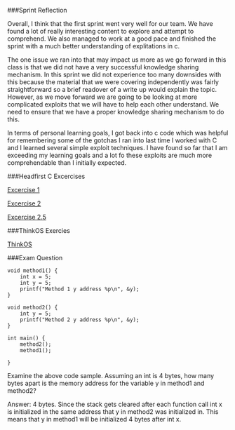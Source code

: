 ###Sprint Reflection

Overall, I think that the first sprint went very well for our team. We have found a lot of
really interesting content to explore and attempt to comprehend. We also managed to work at
a good pace and finished the sprint with a much better understanding of explitations in c. 

The one issue we ran into that may impact us more as we go forward in this class is that
we did not have a very successful knowledge sharing mechanism. In this sprint we did not
experience too many downsides with this because the material that we were covering independently
was fairly straightforward so a brief readover of a write up would explain the topic. However,
as we move forward we are going to be looking at more complicated exploits that we will have to
help each other understand. We need to ensure that we have a proper knowledge sharing mechanism to 
do this. 

In terms of personal learning goals, I got back into c code which was helpful for remembering some
of the gotchas I ran into last time I worked with C and I learned several simple exploit techniques.
I have found so far that I am exceeding my learning goals and a lot fo these exploits are much more
comprehendable than I initially expected.

###Headfirst C Excercises

[Excercise 1](https://github.com/cwallac/ExercisesInC/tree/master/exercises/ex01)

[Excercise 2](https://github.com/cwallac/ExercisesInC/tree/master/exercises/ex02)

[Excercise 2.5](https://github.com/cwallac/ExercisesInC/tree/master/exercises/ex02.5)

###ThinkOS Exercies

[ThinkOS](https://github.com/cwallac/ExercisesInC/tree/master/reading_questions/thinkos.md])

###Exam Question
```
void method1() {
	int x = 5;
	int y = 5;
	printf("Method 1 y address %p\n", &y);
}

void method2() {
	int y = 5;
	printf("Method 2 y address %p\n", &y);
}

int main() {
	method2();
	method1();
	
}
```
Examine the above code sample. Assuming an int is 4 bytes, how many bytes apart is the memory address for 
the variable y in method1 and method2?  

Answer: 4 bytes. Since the stack gets cleared after each function call int x is initialized in the same address that y in method2 was
initialized in. This means that y in method1 will be initialized 4 bytes after int x. 

